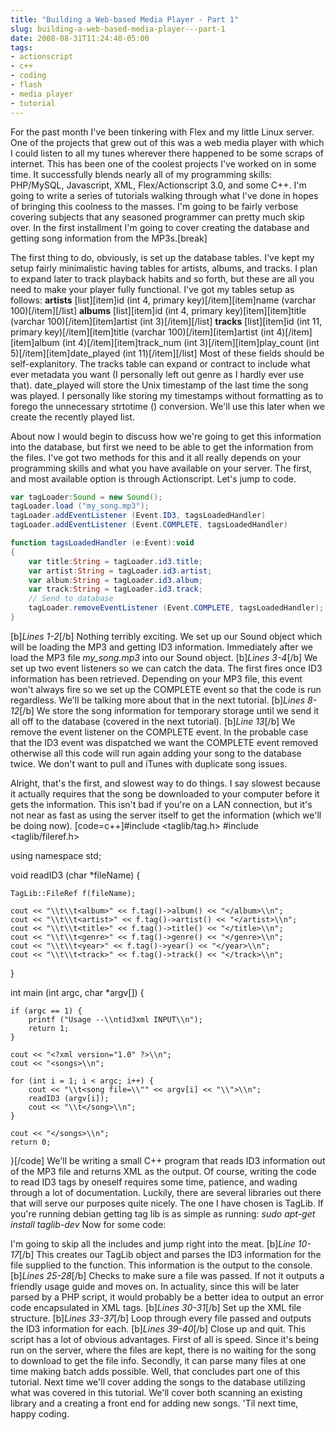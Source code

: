 ```yaml
---
title: "Building a Web-based Media Player - Part 1"
slug: building-a-web-based-media-player---part-1
date: 2008-08-31T11:24:40-05:00
tags:
- actionscript
- c++
- coding
- flash
- media player
- tutorial
---
```

For the past month I've been tinkering with Flex and my little Linux server. One of the projects that grew out of this was a web media player with which I could listen to all my tunes wherever there happened to be some scraps of internet. This has been one of the coolest projects I've worked on in some time. It successfully blends nearly all of my programming skills: PHP/MySQL, Javascript, XML, Flex/Actionscript 3.0, and some C++. I'm going to write a series of tutorials walking through what I've done in hopes of bringing this coolness to the masses. I'm going to be fairly verbose covering subjects that any seasoned programmer can pretty much skip over. In the first installment I'm going to cover creating the database and getting song information from the MP3s.[break]

The first thing to do, obviously, is set up the database tables. I've kept my setup fairly minimalistic having tables for artists, albums, and tracks. I plan to expand later to track playback habits and so forth, but these are all you need to make your player fully functional. I've got my tables setup as follows:
**artists**
[list][item]id (int 4, primary key)[/item][item]name (varchar 100)[/item][/list]
**albums**
[list][item]id (int 4, primary key)[item][item]title (varchar 100)[/item][item]artist (int 3)[/item][/list]
**tracks**
[list][item]id (int 11, primary key)[/item][item]title (varchar 100)[/item][item]artist (int 4)[/item][item]album (int 4)[/item][item]track_num (int 3)[/item][item]play_count (int 5)[/item][item]date_played (int 11)[/item][/list]
Most of these fields should be self-explanitory. The tracks table can expand or contract to include what ever metadata you want (I personally left out genre as I hardly ever use that). date_played will store the Unix timestamp of the last time the song was played. I personally like storing my timestamps without formatting as to forego the unnecessary strtotime () conversion. We'll use this later when we create the recently played list.

About now I would begin to discuss how we're going to get this information into the database, but first we need to be able to get the information from the files. I've got two methods for this and it all really depends on your programming skills and what you have available on your server. The first, and most available option is through Actionscript. Let's jump to code.
```actionscript
var tagLoader:Sound = new Sound();
tagLoader.load ("my_song.mp3");
tagLoader.addEventListener (Event.ID3, tagsLoadedHandler)
tagLoader.addEventListener (Event.COMPLETE, tagsLoadedHandler)

function tagsLoadedHandler (e:Event):void
{
	var title:String = tagLoader.id3.title;
	var artist:String = tagLoader.id3.artist;
	var album:String = tagLoader.id3.album;
	var track:String = tagLoader.id3.track;
	// Send to database
	tagLoader.removeEventListener (Event.COMPLETE, tagsLoadedHandler);
}
```
[b]_Lines 1-2_[/b]
Nothing terribly exciting. We set up our Sound object which will be loading the MP3 and getting ID3 information. Immediately after we load the MP3 file _my_song.mp3_ into our Sound object.
[b]_Lines 3-4_[/b]
We set up two event listeners so we can catch the data. The first fires once ID3 information has been retrieved. Depending on your MP3 file, this event won't always fire so we set up the COMPLETE event so that the code is run regardless. We'll be talking more about that in the next tutorial.
[b]_Lines 8-12_[/b]
We store the song information for temporary storage until we send it all off to the database (covered in the next tutorial).
[b]_Line 13_[/b]
We remove the event listener on the COMPLETE event. In the probable case that the ID3 event was dispatched we want the COMPLETE event removed otherwise all this code will run again adding your song to the database twice. We don't want to pull and iTunes with duplicate song issues.

Alright, that's the first, and slowest way to do things. I say slowest because it actually requires that the song be downloaded to your computer before it gets the information. This isn't bad if you're on a LAN connection, but it's not near as fast as using the server itself to get the information (which we'll be doing now).
[code=c++]#include <taglib/tag.h>
#include <taglib/fileref.h>

using namespace std;

void readID3 (char *fileName)
{

	TagLib::FileRef f(fileName);

	cout << "\\t\\t<album>" << f.tag()->album() << "</album>\\n";
	cout << "\\t\\t<artist>" << f.tag()->artist() << "</artist>\\n";
	cout << "\\t\\t<title>" << f.tag()->title() << "</title>\\n";
	cout << "\\t\\t<genre>" << f.tag()->genre() << "</genre>\\n";
	cout << "\\t\\t<year>" << f.tag()->year() << "</year>\\n";
	cout << "\\t\\t<track>" << f.tag()->track() << "</track>\\n";

}

int main (int argc, char *argv[])
{

	if (argc == 1) {
		printf ("Usage --\\ntid3xml INPUT\\n");
		return 1;
	}

	cout << "<?xml version="1.0" ?>\\n";
	cout << "<songs>\\n";

	for (int i = 1; i < argc; i++) {
		cout << "\\t<song file=\\"" << argv[i] << "\\">\\n";
		readID3 (argv[i]);
		cout << "\\t</song>\\n";
	}

	cout << "</songs>\\n";
	return 0;

}[/code]
We'll be writing a small C++ program that reads ID3 information out of the MP3 file and returns XML as the output. Of course, writing the code to read ID3 tags by oneself requires some time, patience, and wading through a lot of documentation. Luckily, there are several libraries out there that will serve our purposes quite nicely. The one I have chosen is TagLib. If you're running debian getting tag lib is as simple as running:
_sudo apt-get install taglib-dev_
Now for some code:

I'm going to skip all the includes and jump right into the meat.
[b]_Line 10-17_[/b]
This creates our TagLib object and parses the ID3 information for the file supplied to the function. This information is the output to the console.
[b]_Lines 25-28_[/b]
Checks to make sure a file was passed. If not it outputs a friendly usage guide and moves on. In actuality, since this will be later parsed by a PHP script, it would probably be a better idea to output an error code encapsulated in XML tags.
[b]_Lines 30-31_[/b]
Set up the XML file structure.
[b]_Lines 33-37_[/b]
Loop through every file passed and outputs the ID3 information for each.
[b]_Lines 39-40_[/b]
Close up and quit.
This script has a lot of obvious advantages. First of all is speed. Since it's being run on the server, where the files are kept, there is no waiting for the song to download to get the file info. Secondly, it can parse many files at one time making batch adds possible.
Well, that concludes part one of this tutorial. Next time we'll cover adding the songs to the database utilizing what was covered in this tutorial. We'll cover both scanning an existing library and a creating a front end for adding new songs. 'Til next time, happy coding.
